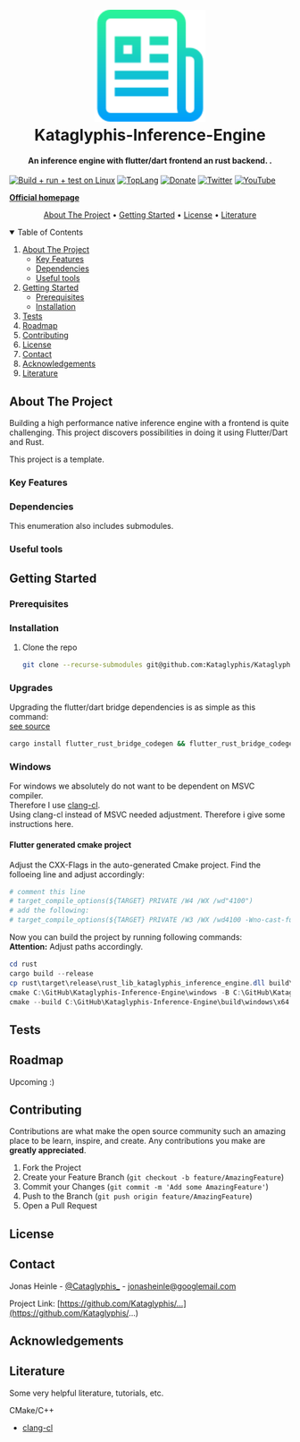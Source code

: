 <h1 align="center">
  <br>
  <a href="https://jonasheinle.de"><img src="images/logo.png" alt="logo" width="200"></a>
  <br>
  Kataglyphis-Inference-Engine
  <br>
</h1>

<!-- <h1 align="center">
  <br>
  <a href="https://jonasheinle.de"><img src="images/vulkan-logo.png" alt="VulkanEngine" width="200"></a>
  <a href="https://jonasheinle.de"><img src="images/Engine_logo.png" alt="VulkanEngine" width="200"></a>
  <a href="https://jonasheinle.de"><img src="images/glm_logo.png" alt="VulkanEngine" width="200"></a>
</h1> -->

<h4 align="center">An inference engine with flutter/dart frontend an rust backend. <a href="https://jonasheinle.de" target="_blank"></a>.</h4>

[![Build + run + test on Linux](https://github.com/Kataglyphis/Kataglyphis-Inference-Engine/actions/workflows/dart.yml/badge.svg)](https://github.com/Kataglyphis/Kataglyphis-Inference-Engine/actions/workflows/dart.yml)
[![TopLang](https://img.shields.io/github/languages/top/Kataglyphis/Kataglyphis-Inference-Engine)]()
[![Donate](https://img.shields.io/badge/Donate-PayPal-green.svg)](https://www.paypal.com/donate/?hosted_button_id=BX9AVVES2P9LN)
[![Twitter](https://img.shields.io/twitter/follow/Cataglyphis_?style=social)](https://twitter.com/Cataglyphis_)
[![YouTube](https://img.shields.io/youtube/channel/subscribers/UC3LZiH4sZzzaVBCUV8knYeg?style=social)](https://www.youtube.com/channel/UC3LZiH4sZzzaVBCUV8knYeg)

[**__Official homepage__**](https://kataglyphisinferenceengine.jonasheinle.de)

<p align="center">
  <a href="#about-the-project">About The Project</a> •
  <a href="#getting-started">Getting Started</a> •
  <a href="#license">License</a> •
  <a href="#literature">Literature</a>
</p>

<!-- TABLE OF CONTENTS -->
<details open="open">
  <summary>Table of Contents</summary>
  <ol>
    <li>
      <a href="#about-the-project">About The Project</a>
      <ul>
        <li><a href="#key-features">Key Features</a></li>
      </ul>
      <ul>
        <li><a href="#dependencies">Dependencies</a></li>
      </ul>
      <ul>
        <li><a href="#useful-tools">Useful tools</a></li>
      </ul>
    </li>
    <li>
      <a href="#getting-started">Getting Started</a>
      <ul>
        <li><a href="#prerequisites">Prerequisites</a></li>
        <li><a href="#installation">Installation</a></li>
      </ul>
    </li>
    <li><a href="#tests">Tests</a></li>
    <li><a href="#roadmap">Roadmap</a></li>
    <li><a href="#contributing">Contributing</a></li>
    <li><a href="#license">License</a></li>
    <li><a href="#contact">Contact</a></li>
    <li><a href="#acknowledgements">Acknowledgements</a></li>
    <li><a href="#literature">Literature</a></li>
  </ol>
</details>

<!-- ABOUT THE PROJECT -->
## About The Project
Building a high performance native inference engine with a frontend is quite challenging. This project discovers possibilities in doing it using Flutter/Dart and Rust.  
<!-- <h1 align="center">
  <br>
  <a href="https://jonasheinle.de"><img src="images/Screenshot1.png" alt="VulkanEngine" width="400"></a>
  <a href="https://jonasheinle.de"><img src="images/Screenshot2.png" alt="VulkanEngine" width="400"></a>
  <a href="https://jonasheinle.de"><img src="images/Screenshot3.png" alt="VulkanEngine" width="700"></a>
</h1> -->

<!-- [![Kataglyphis Engine][product-screenshot1]](https://jonasheinle.de)
[![Kataglyphis Engine][product-screenshot2]](https://jonasheinle.de)
[![Kataglyphis Engine][product-screenshot3]](https://jonasheinle.de) -->

This project is a template. 

### Key Features

<!-- ❌  -->
<!-- |          Feature                    |   Implement Status |
| ------------------------------------| :----------------: |
| Rasterizer                          |         ✔️         |
| Raytracing                          |         ✔️         |
| Path tracing                        |         ✔️         |
| PBR support (UE4,disney,... etc.)   |         ✔️         |
| .obj Model loading                  |         ✔️         |
| Mip Mapping                         |         ✔️         | -->

### Dependencies
This enumeration also includes submodules.
<!-- * [Vulkan 1.3](https://www.vulkan.org/) -->

### Useful tools

<!-- * [cppcheck](https://cppcheck.sourceforge.io/) -->

<!-- GETTING STARTED -->
## Getting Started

### Prerequisites

### Installation

1. Clone the repo
   ```sh
   git clone --recurse-submodules git@github.com:Kataglyphis/Kataglyphis-Inference-Engine.git
   ```
### Upgrades
Upgrading the flutter/dart bridge dependencies is as simple as this command:  
[see source](https://cjycode.com/flutter_rust_bridge/guides/miscellaneous/upgrade/regular)
```bash
cargo install flutter_rust_bridge_codegen && flutter_rust_bridge_codegen generate
```

### Windows
For windows we absolutely do not want to be dependent on MSVC compiler.  
Therefore I use [clang-cl](https://clang.llvm.org/docs/MSVCCompatibility.html).  
Using clang-cl instead of MSVC needed adjustment. Therefore i give some instructions here.  

#### Flutter generated cmake project
Adjust the CXX-Flags in the auto-generated Cmake project. Find the folloeing line 
and adjust accordingly:

```cmake
# comment this line
# target_compile_options(${TARGET} PRIVATE /W4 /WX /wd"4100")
# add the following:
# target_compile_options(${TARGET} PRIVATE /W3 /WX /wd4100 -Wno-cast-function-type-mismatch -Wno-unused-function)
```

Now you can build the project by running following commands:  
**__Attention:__** Adjust paths accordingly.

```powershell
cd rust
cargo build --release
cp rust\target\release\rust_lib_kataglyphis_inference_engine.dll build\windows\x64\plugins\rust_lib_kataglyphis_inference_engine
cmake C:\GitHub\Kataglyphis-Inference-Engine\windows -B C:\GitHub\Kataglyphis-Inference-Engine\build\windows\x64 -G "Ninja" -DFLUTTER_TARGET_PLATFORM=windows-x64 -DCMAKE_CXX_COMPILER="C:\Program Files (x86)\Microsoft Visual Studio\2022\BuildTools\VC\Tools\Llvm\bin\clang-cl.exe" -DCMAKE_CXX_COMPILER_TARGET=x86_64-pc-windows-msvc
cmake --build C:\GitHub\Kataglyphis-Inference-Engine\build\windows\x64 --config Release --target install --verbose
```

## Tests

<!-- ROADMAP -->
## Roadmap
Upcoming :)
<!-- See the [open issues](https://github.com/othneildrew/Best-README-Template/issues) for a list of proposed features (and known issues). -->



<!-- CONTRIBUTING -->
## Contributing

Contributions are what make the open source community such an amazing place to be learn, inspire, and create. Any contributions you make are **greatly appreciated**.

1. Fork the Project
2. Create your Feature Branch (`git checkout -b feature/AmazingFeature`)
3. Commit your Changes (`git commit -m 'Add some AmazingFeature'`)
4. Push to the Branch (`git push origin feature/AmazingFeature`)
5. Open a Pull Request


<!-- LICENSE -->
## License

<!-- CONTACT -->
## Contact

Jonas Heinle - [@Cataglyphis_](https://twitter.com/Cataglyphis_) - jonasheinle@googlemail.com

Project Link: [https://github.com/Kataglyphis/...](https://github.com/Kataglyphis/...)


<!-- ACKNOWLEDGEMENTS -->
## Acknowledgements

<!-- Thanks for free 3D Models: 
* [Morgan McGuire, Computer Graphics Archive, July 2017 (https://casual-effects.com/data)](http://casual-effects.com/data/)
* [Viking room](https://sketchfab.com/3d-models/viking-room-a49f1b8e4f5c4ecf9e1fe7d81915ad38) -->

## Literature 

Some very helpful literature, tutorials, etc. 

CMake/C++
* [clang-cl](https://clang.llvm.org/docs/MSVCCompatibility.html)
